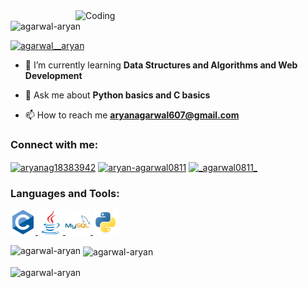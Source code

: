 <img align="right" alt="Coding" width="400" src="https://camo.githubusercontent.com/7de37139d0b4c1ce40865e799b446c0e963a3dd8fb68d239707237c40604fa3d/68747470733a2f2f63646e2e6472696262626c652e636f6d2f75736572732f3733303730332f73637265656e73686f74732f363538313234332f6176656e746f2e676966">

<p align="left"> <img src="https://komarev.com/ghpvc/?username=agarwal-aryan&label=Profile%20views&color=0e75b6&style=flat" alt="agarwal-aryan" /> </p>


<p align="left"> <a href="https://twitter.com/agarwal__aryan" target="blank"><img src="https://img.shields.io/twitter/follow/agarwal__aryan?logo=twitter&style=for-the-badge" alt="agarwal__aryan" /></a> </p>

- 🌱 I’m currently learning **Data Structures and Algorithms and Web Development**

- 💬 Ask me about **Python basics and C basics**
- 📫 How to reach me **aryanagarwal607@gmail.com**
<h3 align="left">Connect with me:</h3>
<p align="left">
<a href="https://twitter.com/agarwal__aryan" target="blank"><img align="center" src="https://raw.githubusercontent.com/rahuldkjain/github-profile-readme-generator/master/src/images/icons/Social/twitter.svg" alt="aryanag18383942" height="30" width="40" /></a>
<a href="https://linkedin.com/in/aryan-agarwal811/" target="blank"><img align="center" src="https://raw.githubusercontent.com/rahuldkjain/github-profile-readme-generator/master/src/images/icons/Social/linked-in-alt.svg" alt="aryan-agarwal0811" height="30" width="40" /></a>
<a href="https://instagram.com/_agarwal0811_" target="blank"><img align="center" src="https://raw.githubusercontent.com/rahuldkjain/github-profile-readme-generator/master/src/images/icons/Social/instagram.svg" alt="_agarwal0811_" height="30" width="40" /></a>
</p>
<h3 align="left">Languages and Tools:</h3>
<p align="left"> <a href="https://www.cprogramming.com/" target="_blank" rel="noreferrer"> <img src="https://raw.githubusercontent.com/devicons/devicon/master/icons/c/c-original.svg" alt="c" width="40" height="40"/> </a> <a href="https://www.java.com" target="_blank" rel="noreferrer"> <img src="https://raw.githubusercontent.com/devicons/devicon/master/icons/java/java-original.svg" alt="java" width="40" height="40"/> </a> <a href="https://www.mysql.com/" target="_blank" rel="noreferrer"> <img src="https://raw.githubusercontent.com/devicons/devicon/master/icons/mysql/mysql-original-wordmark.svg" alt="mysql" width="40" height="40"/> </a> <a href="https://www.python.org" target="_blank" rel="noreferrer"> <img src="https://raw.githubusercontent.com/devicons/devicon/master/icons/python/python-original.svg" alt="python" width="40" height="40"/> </a> </p>
<p><img align="left" src="https://github-readme-stats.vercel.app/api/top-langs?username=agarwal-aryan&show_icons=true&locale=en&layout=compact" alt="agarwal-aryan" /></p>
<p>&nbsp;<img align="center" src="https://github-readme-stats.vercel.app/api?username=agarwal-aryan&show_icons=true&locale=en" alt="agarwal-aryan" /></p>
<p><img align="center" src="https://github-readme-streak-stats.herokuapp.com/?user=agarwal-aryan&" alt="agarwal-aryan" /></p>
